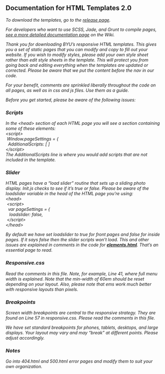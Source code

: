 ## Documentation for HTML Templates 2.0

<i>To download the templates, go to the <a href="/releases">release page</a></u>.<br> 

<i>For developers who want to use SCSS, Jade, and Grunt to compile pages, <a href="/README-developers.md">see a more detailed documentation page</a> on the Wiki.</i><br>

Thank you for downloading BYU’s responsive HTML templates. This gives you a set of static pages that you can modify and copy to fill out your website. If you wish to modify styles, please add your own style sheet rather than edit style sheets in the template. This will protect you from going back and editing everything when the templates are updated or corrected.
Please be aware that we put the content before the nav in our code.

For your benefit, comments are sprinkled liberally throughout the code on all pages, as well as in css and js files. Use them as a guide.

Before you get started, please be aware of the following issues:

### Scripts
In the &lt;head&gt; section of each HTML page you will see a section containing some of these elements:<br>
&lt;script&gt;<br>
&nbsp;Window.pageSettings = {<br>
   &nbsp;&nbsp;AdditionalScripts: [ ]<br>
&lt;/script&gt;<br>
The AdditionalScripts line is where you would add scripts that are not included in the template.

### Slider
HTML pages have a “load slider” routine that sets up a sliding photo display. Init.js checks to see if it’s true or false. Please be aware of the loadslider variable in the head of the HTML page you’re using:<br>
&lt;head&gt;<br>
  &nbsp;&lt;script&gt;<br>
    &nbsp;&nbsp;var pageSettings = {<br>
       &nbsp;&nbsp;&nbsp;loadslider: false,<br>
  &nbsp;&lt;/script&gt;<br>
&lt;/head&gt;<br>

By default we have set loadslider to true for front pages and false for inside pages. If it says false then the slider scripts won’t load. This and other issues are explained in comments in the code for <b><a href="http://byuweb.github.io/byu-responsive-dev/elements.html">elements.html</a></b>. That’s an essential page to read.

### Responsive.css
Read the comments in this file. Note, for example, Line 41, where full menu width is explained. Note that the min-width of 60em should be reset depending on your layout. Also, please note that ems work much better with responsive layouts than pixels.

### Breakpoints
Screen width breakpoints are central to the responsive strategy. They are found on Line 57 in responsive.css. Please read the comments in this file.

We have set standard breakpoints for phones, tablets, desktops, and large displays. Your layout may vary and may “break” at different points. Please adjust accordingly.

### Notes
Go into 404.html and 500.html error pages and modify them to suit your own organization.
